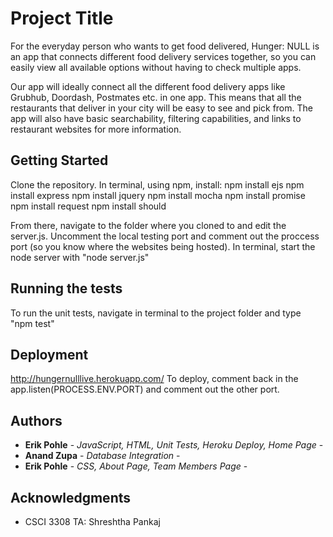 # Project Title

For the everyday person who wants to get food delivered, Hunger: NULL is an app that connects different food delivery services together, so you can easily view all available options without having to check multiple apps.

Our app will ideally connect all the different food delivery apps like Grubhub, Doordash, Postmates etc. in one app. This means that all the restaurants that deliver in your city will be easy to see and pick from. The app will also have basic searchability, filtering capabilities, and links to restaurant websites for more information.

## Getting Started

Clone the repository. In terminal, using npm, install:
npm install ejs
npm install express
npm install jquery
npm install mocha
npm install promise
npm install request
npm install should

From there, navigate to the folder where you cloned to and edit the server.js. Uncomment the local testing port and comment out the proccess port (so you know where the websites being hosted). In terminal, start the node server with "node server.js"

## Running the tests

To run the unit tests, navigate in terminal to the project folder and type "npm test"

## Deployment

http://hungernulllive.herokuapp.com/
To deploy, comment back in the app.listen(PROCESS.ENV.PORT) and comment out the other port.

## Authors

* **Erik Pohle** - *JavaScript, HTML, Unit Tests, Heroku Deploy, Home Page* - 
* **Anand Zupa** - *Database Integration* - 
* **Erik Pohle** - *CSS, About Page, Team Members Page* - 

## Acknowledgments

* CSCI 3308 TA: Shreshtha Pankaj
